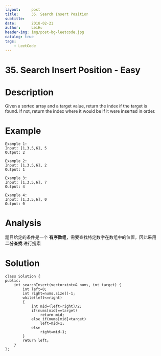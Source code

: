```yaml
---
layout:     post
title:      35. Search Insert Position
subtitle:   
date:       2018-02-21
author:     LeiHu
header-img: img/post-bg-leetcode.jpg
catalog: true
tags:
    - LeetCode
---
```

# 35. Search Insert Position - Easy

# Description
Given a sorted array and a target value, return the index if the target is found. If not, return the index where it would be if it were inserted in order.

# Example
```
Example 1:
Input: [1,3,5,6], 5
Output: 2

Example 2:
Input: [1,3,5,6], 2
Output: 1

Example 3:
Input: [1,3,5,6], 7
Output: 4

Example 4:
Input: [1,3,5,6], 0
Output: 0
```

# Analysis
题目给定的条件是一个 **有序数组**，需要查找特定数字在数组中的位置，因此采用 **二分查找** 进行搜索

# Solution
```
class Solution {
public:
    int searchInsert(vector<int>& nums, int target) {
        int left=0;
        int right=nums.size()-1;
        while(left<=right)
        {
            int mid=(left+right)/2;
            if(nums[mid]==target)
                return mid;
            else if(nums[mid]<target)
                left=mid+1;
            else
                right=mid-1;
        }
        return left;
    }
};
```
